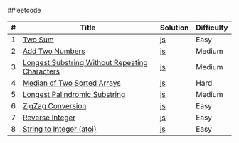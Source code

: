 ##leetcode

|#     | Title | Solution | Difficulty |
| ---- | ----- | -------- | ---------- |
| 1 | [Two Sum](https://leetcode.com/problems/two-sum/) | [js](https://github.com/cs1707/leetcode/blob/master/1-Two-Sum/solution.js) | Easy |
| 2 | [Add Two Numbers](https://leetcode.com/problems/add-two-numbers/) | [js](https://github.com/cs1707/leetcode/blob/master/2-Add-Two-Numbers/solution.js) | Medium |
| 3 | [Longest Substring Without Repeating Characters](https://leetcode.com/problems/longest-substring-without-repeating-characters/) | [js](https://github.com/cs1707/leetcode/blob/master/3-Longest-Substring-Without-Repeating-Characters/solution.js) | Medium |
| 4 | [Median of Two Sorted Arrays](https://leetcode.com/problems/median-of-two-sorted-arrays/) | [js](https://github.com/cs1707/leetcode/blob/master/4-Median-of-Two-Sorted-Arrays/solution.js) | Hard |
| 5 | [Longest Palindromic Substring](https://leetcode.com/problems/longest-palindromic-substring/) | [js](https://github.com/cs1707/leetcode/blob/master/5-Longest-Palindromic-Substring/solution.js) | Medium |
| 6 | [ZigZag Conversion](https://leetcode.com/problems/zigzag-conversion/) | [js](https://github.com/cs1707/leetcode/blob/master/6-ZigZag-Conversion/solution.js) | Easy |
| 7 | [Reverse Integer](https://leetcode.com/problems/reverse-integer/) | [js](https://github.com/cs1707/leetcode/blob/master/7-Reverse-Integer/solution.js) | Easy |
| 8 | [String to Integer (atoi)](https://leetcode.com/problems/string-to-integer-atoi/) | [js](https://github.com/cs1707/leetcode/blob/master/8-String-to-Integer-(atoi)/solution.js) | Easy |

